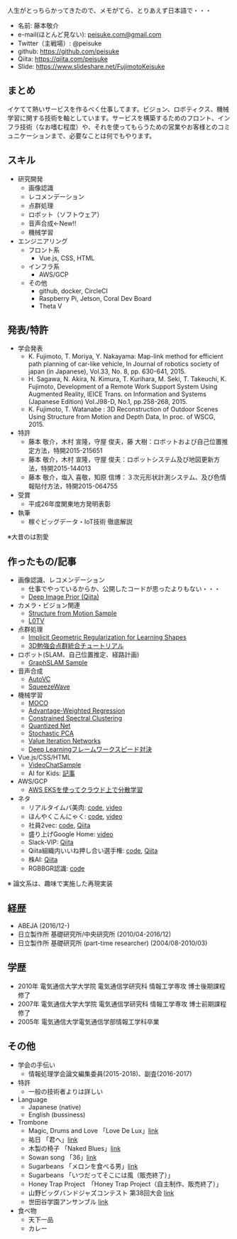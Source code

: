 人生がとっちらかってきたので、メモがてら、とりあえず日本語で・・・

- 名前: 藤本敬介
- e-mail(ほとんど見ない): peisuke.com@gmail.com
- Twitter（主戦場）: @peisuke
- github: https://github.com/peisuke
- Qiita: https://qiita.com/peisuke
- Slide: https://www.slideshare.net/FujimotoKeisuke

## まとめ

イケてて熱いサービスを作るべく仕事してます。ビジョン、ロボティクス、機械学習に関する技術を軸としています。サービスを構築するためのフロント、インフラ技術（なお嗜む程度）や、それを使ってもらうための営業やお客様とのコミュニケーションまで、必要なことは何でもやります。

## スキル

- 研究開発
  - 画像認識
  - レコメンデーション
  - 点群処理
  - ロボット（ソフトウェア）
  - 音声合成←New!!
  - 機械学習
- エンジニアリング
  - フロント系
    - Vue.js, CSS, HTML
  - インフラ系
    - AWS/GCP
  - その他
    - github, docker, CircleCI
    - Raspberry Pi, Jetson, Coral Dev Board
    - Theta V

## 発表/特許

- 学会発表
  - K. Fujimoto, T. Moriya, Y. Nakayama: Map-link method for efficient path planning of car-like vehicle, In Journal of robotics society of japan (in Japanese), Vol.33, No. 8, pp. 630-641, 2015.
  - H. Sagawa, N. Akira, N. Kimura, T. Kurihara, M. Seki, T. Takeuchi, K. Fujimoto, Development of a Remote Work Support System Using Augmented Reality, IEICE Trans. on Information and Systems (Japanese Edition) Vol.J98-D, No.1, pp.258-268, 2015.
  - K. Fujimoto, T. Watanabe : 3D Reconstruction of Outdoor Scenes Using Structure from Motion and Depth Data, In proc. of WSCG, 2015.
- 特許
  - 藤本 敬介，木村 宣隆，守屋 俊夫，藤 大樹：ロボットおよび自己位置推定方法，特開2015-215651
  - 藤本 敬介，木村 宣隆，守屋 俊夫：ロボットシステム及び地図更新方法，特開2015-144013
  - 藤本 敬介，塩入 喜敬，知原 信博：３次元形状計測システム、及び色情報貼付方法，特開2015-064755
- 受賞
  - 平成26年度関東地方発明表彰
- 執筆
  - 稼ぐビッグデータ・IoT技術 徹底解説

※大昔のは割愛

## 作ったもの/記事

- 画像認識、レコメンデーション
  - 仕事でやっているからか、公開したコードが思ったよりもない・・・
  - [Deep Image Prior (Qiita)](https://qiita.com/peisuke/items/4f37a74eeb16401d2a10)
- カメラ・ビジョン関連
  - [Structure from Motion Sample](https://github.com/peisuke/NoDeepLearning/blob/master/BundleAdjustmentET.ipynb)
  - [L0TV](https://github.com/peisuke/L0TV)
- 点群処理
  - [Implicit Geometric Regularization for Learning Shapes](https://github.com/peisuke/ImplicitGeometricRegularization.pytorch)
  - [3D勉強会点群統合チュートリアル](https://www.slideshare.net/FujimotoKeisuke/lidarslam-99008083)
- ロボット(SLAM、自己位置推定、経路計画)
  - [GraphSLAM Sample](https://github.com/peisuke/NoDeepLearning/blob/master/GraphSLAM.ipynb)
- 音声合成
  - [AutoVC](https://github.com/peisuke/AutoVC.pytorch)
  - [SqueezeWave](https://github.com/peisuke/SqeezeWave-VQVAE)
- 機械学習
  - [MOCO](https://github.com/peisuke/MomentumContrast.pytorch)
  - [Advantage-Weighted Regression](https://github.com/peisuke/AdvantageWeightedRegression)
  - [Constrained Spectral Clustering](https://github.com/peisuke/ConstrainedSpectralClustering)
  - [Quantized Net](https://github.com/peisuke/qnn)
  - [Stochastic PCA](https://github.com/peisuke/vr_pca)
  - [Value Iteration Networks](https://github.com/peisuke/vin)
  - [Deep Learningフレームワークスピード対決](https://github.com/peisuke/DeepLearningSpeedComparison)
- Vue.js/CSS/HTML
  - [VideoChatSample](https://github.com/peisuke/skyway-room-vue)
  - AI for Kids: [記事](https://torus.abejainc.com/n/nf44ff7c242fc)
- AWS/GCP
  - [AWS EKSを使ってクラウド上で分散学習](https://qiita.com/peisuke/items/834cfa77717733d3ff45)
- ネタ
  - リアルタイムバ美肉: [code](https://github.com/peisuke/babiniku), [video](https://www.youtube.com/watch?v=fXWbFtDknCo)
  - ほんやくこんにゃく: [code](https://github.com/peisuke/honyaku-konnyaku), [video](https://www.youtube.com/watch?v=yHVKR_-fjY0)
  - 社員2vec: [code](https://github.com/peisuke/shine2vec), [Qiita](https://qiita.com/peisuke/items/05e2c0fa4c77ab993205)
  - 盛り上げGoogle Home: [video](https://www.youtube.com/watch?v=Bcp8DmZbm3I)
  - Slack-VIP: [Qiita](https://qiita.com/peisuke/items/80984db8b47cd8243019)
  - Qiita組織内いいね押し合い選手権: [code](https://github.com/peisuke/qiita_like_analysis), [Qiita](https://qiita.com/peisuke/items/0eb5fb3222927e9a655c)
  - 株AI: [Qiita](https://qiita.com/peisuke/items/f836aa245eb54b703cee)
  - RGBBGR認識: [code](https://github.com/peisuke/rgbbgr)

※ 論文系は、趣味で実施した再現実装

## 経歴

- ABEJA (2016/12-)
- 日立製作所 基礎研究所/中央研究所 (2010/04-2016/12)
- 日立製作所 基礎研究所 (part-time researcher) (2004/08-2010/03)

## 学歴

- 2010年 電気通信大学大学院 電気通信学研究科 情報工学専攻 博士後期課程修了
- 2007年 電気通信大学大学院 電気通信学研究科 情報工学専攻 博士前期課程修了
- 2005年 電気通信大学電気通信学部情報工学科卒業

## その他

- 学会の手伝い
  - 情報処理学会論文編集委員(2015-2018)、副査(2016-2017)
- 特許
  - 一般の技術者よりは詳しい
- Language
  - Japanese (native)
  - English (bussiness)
- Trombone
  - Magic, Drums and Love 「Love De Lux」[link](https://www.amazon.co.jp/Love-Lux-Drums-Magic/dp/B01ENF0C8W)
  - 祐日 「君へ」[link](https://www.amazon.co.jp/%E5%90%9B%E3%81%B8-%E7%A5%90%E6%97%A5/dp/B00VJR2L1E)
  - 木製の椅子 「Naked Blues」[link](https://itunes.apple.com/jp/album/naked-blues/id331262363)
  - Sowan song 「36」[link](https://www.amazon.co.jp/36-sowan-song/dp/B00196NN8A)
  - Sugarbeans 「メロンを食べる男」[link](https://www.amazon.co.jp/%E3%83%A1%E3%83%AD%E3%83%B3%E3%82%92%E9%A3%9F%E3%81%B9%E3%82%8B%E7%94%B7-Sugarbeans/dp/B0010JL2RU)
  - Sugarbeans 「いつだってそこには風（販売終了）」
  - Honey Trap Project　「Honey Trap Project（自主制作、販売終了）」
  - 山野ビッグバンドジャズコンテスト 第38回大会  [link](https://www.amazon.co.jp/%E7%AC%AC38%E5%9B%9E-%E5%B1%B1%E9%87%8E%E3%83%93%E3%83%83%E3%82%B0%E3%83%90%E3%83%B3%E3%83%89%E3%83%BB%E3%82%B8%E3%83%A3%E3%82%BA%E3%83%BB%E3%82%B3%E3%83%B3%E3%83%86%E3%82%B9%E3%83%88-Various-Artists/dp/B007CXXB86)
  - 世田谷学園アンサンブル [link](https://www.amazon.co.jp/%E4%B8%96%E7%94%B0%E8%B0%B7%E5%AD%A6%E5%9C%92%E3%82%A2%E3%83%B3%E3%82%B5%E3%83%B3%E3%83%96%E3%83%AB-%E4%B8%96%E7%94%B0%E8%B0%B7%E5%AD%A6%E5%9C%92%E9%AB%98%E7%AD%89%E5%AD%A6%E6%A0%A1%E5%90%B9%E5%A5%8F%E6%A5%BD%E9%83%A8-%E4%B8%96%E7%94%B0%E8%B0%B7%E5%AD%A6%E5%9C%92%E4%B8%AD%E5%AD%A6%E6%A0%A1%E5%90%B9%E5%A5%8F%E6%A5%BD%E9%83%A8/dp/B00005TQCU)
- 食べ物
  - 天下一品
  - カレー
